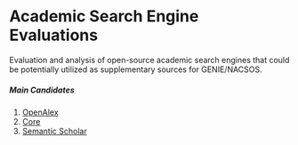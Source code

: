 # Academic Search Engine Evaluations

Evaluation and analysis of open-source academic search engines that could be potentially utilized as supplementary sources for GENIE/NACSOS.

##### Main Candidates

1. [OpenAlex](www.openalex.org)
2. [Core](core.ac.uk)
3. [Semantic Scholar](semanticscholar.org)
